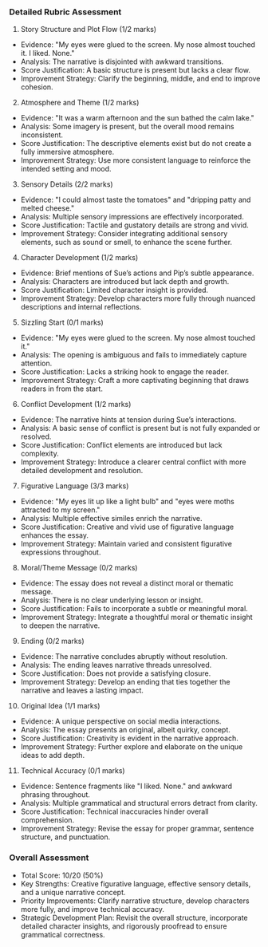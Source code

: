 ### Detailed Rubric Assessment

1. Story Structure and Plot Flow (1/2 marks)

- Evidence: "My eyes were glued to the screen. My nose almost touched it. I liked. None."
- Analysis: The narrative is disjointed with awkward transitions.
- Score Justification: A basic structure is present but lacks a clear flow.
- Improvement Strategy: Clarify the beginning, middle, and end to improve cohesion.

2. Atmosphere and Theme (1/2 marks)

- Evidence: "It was a warm afternoon and the sun bathed the calm lake."
- Analysis: Some imagery is present, but the overall mood remains inconsistent.
- Score Justification: The descriptive elements exist but do not create a fully immersive atmosphere.
- Improvement Strategy: Use more consistent language to reinforce the intended setting and mood.

3. Sensory Details (2/2 marks)

- Evidence: "I could almost taste the tomatoes" and "dripping patty and melted cheese."
- Analysis: Multiple sensory impressions are effectively incorporated.
- Score Justification: Tactile and gustatory details are strong and vivid.
- Improvement Strategy: Consider integrating additional sensory elements, such as sound or smell, to enhance the scene further.

4. Character Development (1/2 marks)

- Evidence: Brief mentions of Sue’s actions and Pip’s subtle appearance.
- Analysis: Characters are introduced but lack depth and growth.
- Score Justification: Limited character insight is provided.
- Improvement Strategy: Develop characters more fully through nuanced descriptions and internal reflections.

5. Sizzling Start (0/1 marks)

- Evidence: "My eyes were glued to the screen. My nose almost touched it."
- Analysis: The opening is ambiguous and fails to immediately capture attention.
- Score Justification: Lacks a striking hook to engage the reader.
- Improvement Strategy: Craft a more captivating beginning that draws readers in from the start.

6. Conflict Development (1/2 marks)

- Evidence: The narrative hints at tension during Sue’s interactions.
- Analysis: A basic sense of conflict is present but is not fully expanded or resolved.
- Score Justification: Conflict elements are introduced but lack complexity.
- Improvement Strategy: Introduce a clearer central conflict with more detailed development and resolution.

7. Figurative Language (3/3 marks)

- Evidence: "My eyes lit up like a light bulb" and "eyes were moths attracted to my screen."
- Analysis: Multiple effective similes enrich the narrative.
- Score Justification: Creative and vivid use of figurative language enhances the essay.
- Improvement Strategy: Maintain varied and consistent figurative expressions throughout.

8. Moral/Theme Message (0/2 marks)

- Evidence: The essay does not reveal a distinct moral or thematic message.
- Analysis: There is no clear underlying lesson or insight.
- Score Justification: Fails to incorporate a subtle or meaningful moral.
- Improvement Strategy: Integrate a thoughtful moral or thematic insight to deepen the narrative.

9. Ending (0/2 marks)

- Evidence: The narrative concludes abruptly without resolution.
- Analysis: The ending leaves narrative threads unresolved.
- Score Justification: Does not provide a satisfying closure.
- Improvement Strategy: Develop an ending that ties together the narrative and leaves a lasting impact.

10. Original Idea (1/1 marks)

- Evidence: A unique perspective on social media interactions.
- Analysis: The essay presents an original, albeit quirky, concept.
- Score Justification: Creativity is evident in the narrative approach.
- Improvement Strategy: Further explore and elaborate on the unique ideas to add depth.

11. Technical Accuracy (0/1 marks)

- Evidence: Sentence fragments like "I liked. None." and awkward phrasing throughout.
- Analysis: Multiple grammatical and structural errors detract from clarity.
- Score Justification: Technical inaccuracies hinder overall comprehension.
- Improvement Strategy: Revise the essay for proper grammar, sentence structure, and punctuation.

### Overall Assessment

- Total Score: 10/20 (50%)
- Key Strengths: Creative figurative language, effective sensory details, and a unique narrative concept.
- Priority Improvements: Clarify narrative structure, develop characters more fully, and improve technical accuracy.
- Strategic Development Plan: Revisit the overall structure, incorporate detailed character insights, and rigorously proofread to ensure grammatical correctness.
